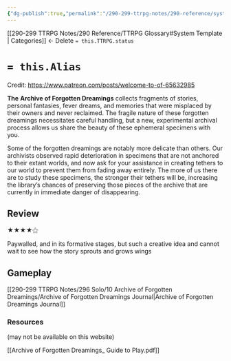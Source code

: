 ```yaml
---
{"dg-publish":true,"permalink":"/290-299-ttrpg-notes/290-reference/systems/sys-solo/forgotten-dreamings/"}
---
```


[[290-299 TTRPG Notes/290 Reference/TTRPG Glossary#System Template \| Categories]] <- Delete
`= this.TTRPG.status`

# `= this.Alias`
Credit: https://www.patreon.com/posts/welcome-to-of-65632985

**The** **Archive of Forgotten Dreamings** collects fragments of stories, personal fantasies, fever dreams, and memories that were misplaced by their owners and never reclaimed. The fragile nature of these forgotten dreamings necessitates careful handling, but a new, experimental archival process allows us share the beauty of these ephemeral specimens with you.

Some of the forgotten dreamings are notably more delicate than others. Our archivists observed rapid deterioration in specimens that are not anchored to their extant worlds, and now ask for your assistance in creating tethers to our world to prevent them from fading away entirely. The more of us there are to study these specimens, the stronger their tethers will be, increasing the library’s chances of preserving those pieces of the archive that are currently in immediate danger of disappearing.

## Review

★★★★⚝ 

Paywalled, and in its formative stages, but such a creative idea and cannot wait to see how the story sprouts and grows wings

## Gameplay

[[290-299 TTRPG Notes/296 Solo/10 Archive of Forgotten Dreamings/Archive of Forgotten Dreamings Journal\|Archive of Forgotten Dreamings Journal]]

### Resources
(may not be available on this website)

[[Archive of Forgotten Dreamings_ Guide to Play.pdf]]